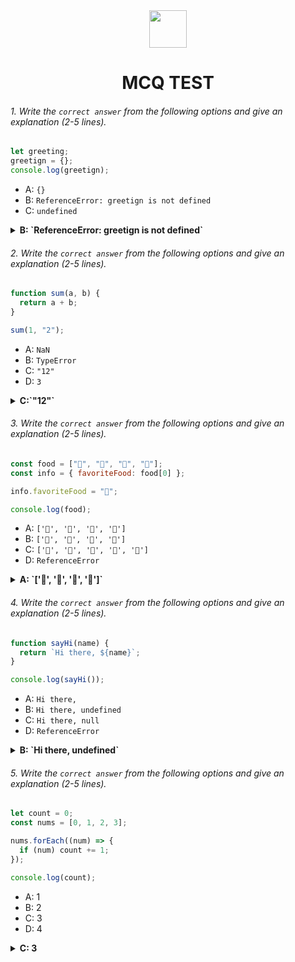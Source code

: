 <div align="center">
  <img height="60" src="https://edurev.gumlet.io/AllImages/original/ApplicationImages/CourseImages/944e5d47-8c55-4a89-91e5-22ab5f2798fc_CI.png">
  <h1>MCQ TEST</h1>
</div>

###### 1. Write the `correct answer` from the following options and give an explanation (2-5 lines).

```javascript
let greeting;
greetign = {};
console.log(greetign);
```

- A: `{}`
- B: `ReferenceError: greetign is not defined`
- C: `undefined`

<details><summary><b>B: `ReferenceError: greetign is not defined`</b></summary>
<p>

#### Answer: ?

<i>In the code, you declared a variable called greeting, but it is mistakenly assigned an empty object to a variable called greetign (with a typo). Since greetign is not declared using let, var, or const, it will result in a ReferenceError because it is not defined.</i>

</p>
</details>

###### 2. Write the `correct answer` from the following options and give an explanation (2-5 lines).

```javascript
function sum(a, b) {
  return a + b;
}

sum(1, "2");
```

- A: `NaN`
- B: `TypeError`
- C: `"12"`
- D: `3`

<details><summary><b>C:`"12"`</b></summary>
<p>

#### Answer: ?

<i>In the given code, the sum function takes two parameters, a and b, and tries to add them together using the + operator. When you call sum(1, "2");, the first argument 1 is a number, and the second argument "2" is a string.

JavaScript will perform type coercion in this case and convert the number 1 into a string and then concatenate the two strings. So, "1" (from the number 1) and "2" (from the string "2") are concatenated together, resulting in the string "12".</i>

</p>
</details>

###### 3. Write the `correct answer` from the following options and give an explanation (2-5 lines).

```javascript
const food = ["🍕", "🍫", "🥑", "🍔"];
const info = { favoriteFood: food[0] };

info.favoriteFood = "🍝";

console.log(food);
```

- A: `['🍕', '🍫', '🥑', '🍔']`
- B: `['🍝', '🍫', '🥑', '🍔']`
- C: `['🍝', '🍕', '🍫', '🥑', '🍔']`
- D: `ReferenceError`

<details><summary><b>A: `['🍕', '🍫', '🥑', '🍔']`</b></summary>
<p>

#### Answer: ?

<i>In the code, the info object's favoriteFood property is initially set to the first element of the food array, which is "🍕".

Later in the code, you update the info.favoriteFood property to "🍝". This change does not affect the food array in any way. The food array remains unchanged, and when you log it to the console, it will still be ['🍕', '🍫', '🥑', '🍔'].</i>

</p>
</details>

###### 4. Write the `correct answer` from the following options and give an explanation (2-5 lines).

```javascript
function sayHi(name) {
  return `Hi there, ${name}`;
}

console.log(sayHi());
```

- A: `Hi there,`
- B: `Hi there, undefined`
- C: `Hi there, null`
- D: `ReferenceError`

<details><summary><b>B: `Hi there, undefined`</b></summary>
<p>

#### Answer: ?

<i>In the code, the sayHi function expects an argument name, but when you call sayHi() in the console.log statement, you don't provide any argument. As a result, the name parameter inside the function is undefined, and the template string "Hi there, ${name}" is evaluated as "Hi there, undefined".</i>

</p>
</details>

###### 5. Write the `correct answer` from the following options and give an explanation (2-5 lines).

```javascript
let count = 0;
const nums = [0, 1, 2, 3];

nums.forEach((num) => {
  if (num) count += 1;
});

console.log(count);
```

- A: 1
- B: 2
- C: 3
- D: 4

<details><summary><b> C: 3</b></summary>
<p>

#### Answer: ?

<i>In the code, the forEach method is used to iterate through the nums array, and for each element, the callback function (num) => {...} is called. Inside the callback function, there's an if statement that checks if num is a truthy value (non-zero in this case).

Here's what happens during the iteration:

num is 0 (falsy), so the if condition is not satisfied, and nothing happens.
num is 1 (truthy), so the if condition is satisfied, and count is incremented by 1.
num is 2 (truthy), so the if condition is satisfied again, and count is incremented by 1.
num is 3 (truthy), so the if condition is satisfied once more, and count is incremented by 1.
As a result, count becomes 3, and that's what gets logged to the console.</i>

</p>
</details>
